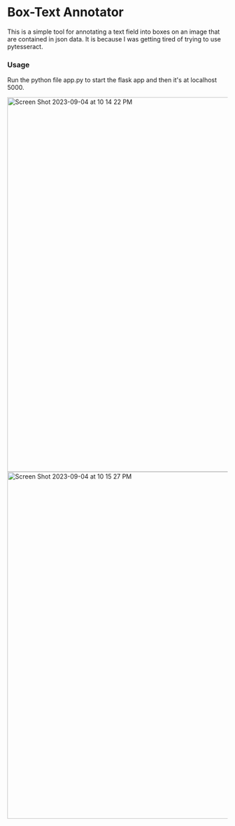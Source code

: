 # Box-Text Annotator

This is a simple tool for annotating a text field into boxes on an image that are contained in json data. It is  because I was getting tired of trying to use pytesseract.

### Usage

Run the python file app.py to start the flask app and then it's at localhost 5000.

<img width="854" alt="Screen Shot 2023-09-04 at 10 14 22 PM" src="https://github.com/jackbullen/Box-Text-Annotator/assets/37254717/efa33056-3e7c-4d61-ac1c-4d99c9397d62">


<img width="791" alt="Screen Shot 2023-09-04 at 10 15 27 PM" src="https://github.com/jackbullen/Box-Text-Annotator/assets/37254717/1ebff19e-e2cf-43c1-911d-2991796c4cb7">
